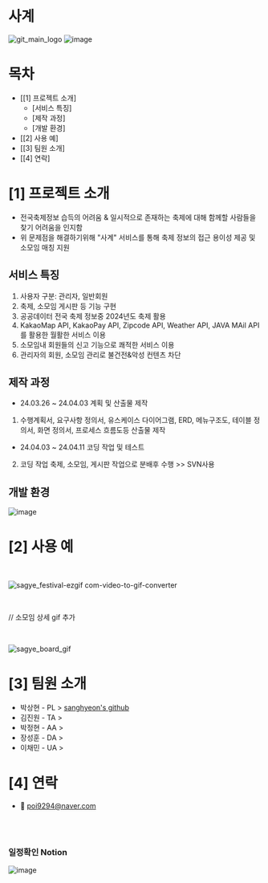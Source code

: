 # 사계


<!--프로젝트 대문 이미지-->
![git_main_logo](https://github.com/pshhyeon/ddit_semi_project/assets/130214802/e9d21175-6be5-4fcc-951a-3a52a58bcb3a)
![image](https://github.com/pshhyeon/ddit_semi_project/assets/130214802/139b6b6e-d1b6-4fc9-b581-9972456cb13b)

<!--목차-->
# 목차
- [[1] 프로젝트 소개]
  - [서비스 특징]
  - [제작 과정]
  - [개발 환경]
- [[2] 사용 예]
- [[3] 팀원 소개]
- [[4] 연락]


# [1] 프로젝트 소개
- 전국축제정보 습득의 어려움 & 일시적으로 존재하는 축제에 대해 함께할 사람들을 찾기 어려움을 인지함
- 위 문제점을 해결하기위해 "사계" 서비스를 통해 축제 정보의 접근 용이성 제공 및 소모임 매칭 지원

## 서비스 특징
1. 사용자 구분: 관리자, 일반회원
2. 축제, 소모임 게시판 등 기능 구현
3. 공공데이터 전국 축제 정보중 2024년도 축제 활용
4. KakaoMap API, KakaoPay API, Zipcode API, Weather API, JAVA MAil API를 활용한 월활한 서비스 이용
5. 소모임내 회원들의 신고 기능으로 쾌적한 서비스 이용
6. 관리자의 회원, 소모임 관리로 불건전&악성 컨텐츠 차단

## 제작 과정
- 24.03.26 ~ 24.04.03 계획 및 산출물 제작
1. 수행계획서, 요구사항 정의서, 유스케이스 다이어그램, ERD, 메뉴구조도, 테이블 정의서, 화면 정의서, 프로세스 흐름도등 산출물 제작
- 24.04.03 ~ 24.04.11 코딩 작업 및 테스트
2. 코딩 작업 축제, 소모임, 게시판 작업으로 분배후 수행 >> SVN사용

## 개발 환경
![image](https://github.com/pshhyeon/ddit_semi_project/assets/130214802/e4eb7424-853b-4cff-a93c-1689a20dae25)


# [2] 사용 예
<br>

![sagye_festival-ezgif com-video-to-gif-converter](https://github.com/pshhyeon/ddit_semi_project/assets/130214802/82432795-a257-4841-b6e4-a675e101241b)

<br>

// 소모임 상세 gif 추가

<br>

![sagye_board_gif](https://github.com/pshhyeon/ddit_semi_project/assets/130214802/9dea453d-9d0d-4cba-8712-eb89d81ea4e2)


# [3] 팀원 소개
- 박상현 - PL > <a href="https://github.com/pshhyeon">sanghyeon's github</a>
- 김진원 - TA > 
- 박정현 - AA > 
- 장성훈 - DA > 
- 이채민 - UA > 


# [4] 연락
- 📧 poi9294@naver.com

<br><br>

### 일정확인 Notion

![image](https://github.com/pshhyeon/ddit_semi_project/assets/130214802/c37a1b34-d56e-4c8c-a94c-df5d65c94bbc)


